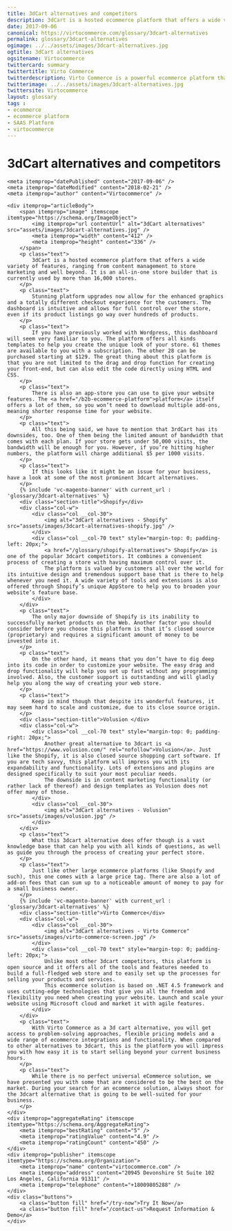 ```yaml
---
title: 3dCart alternatives and competitors
description: 3dCart is a hosted ecommerce platform that offers a wide variety of features, ranging from content management to store marketing and well beyond, but there are some downsides which might be an issue for your business, so have a look at some of the most prominent 3dcart alternatives and competitors.
date: 2017-09-06
canonical: https://virtocommerce.com/glossary/3dcart-alternatives
permalink: glossary/3dcart-alternatives
ogimage: ../../assets/images/3dcart-alternatives.jpg
ogtitle: 3dCart alternatives
ogsitename: Virtocommerce
twittercard: summary
twittertitle: Virto Commerce
twitterdescription: Virto Commerce is a powerful ecommerce platform that includes everything you need to create an online store and sell online. Try it free with Free Community License
twitterimage: ../../assets/images/3dcart-alternatives.jpg
twittersite: Virtocommerce
layout: glossary
tags :
- ecommerce
- ecommerce platform
- SAAS Platform
- virtocommerce
---
```


<div class="business-cnt" itemscope itemtype="http://schema.org/Article">
    <div class="head __cart">
        <h1 class="title" itemprop="headline">3dCart alternatives and competitors</h1>
    </div>

    <meta itemprop="datePublished" content="2017-09-06" />
    <meta itemprop="dateModified" content="2018-02-21" />
    <meta itemprop="author" content="Virtocommerce" />

    <div itemprop="articleBody">
        <span itemprop="image" itemscope itemtype="https://schema.org/ImageObject">
            <img itemprop="url contentUrl" alt="3dCart alternatives" src="assets/images/3dcart-alternatives.jpg" />
            <meta itemprop="width" content="412" />
            <meta itemprop="height" content="336" />
        </span>
        <p class="text">
            3dCart is a hosted ecommerce platform that offers a wide variety of features, ranging from content management to store marketing and well beyond. It is an all-in-one store builder that is currently used by more than 16,000 stores.
        </p>
        <p class="text">
            Stunning platform upgrades now allow for the enhanced graphics and a totally different checkout experience for the customers. The dashboard is intuitive and allows for full control over the store, even if its product listings go way over hundreds of products.
        </p>
        <p class="text">
            If you have previously worked with Wordpress, this dashboard will seem very familiar to you. The platform offers all kinds templates to help you create the unique look of your store. 61 themes are available to you with a subscription. The other 28 can be purchased starting at $129. The great thing about this platform is that you are not limited to the drag and drop function for creating your front-end, but can also edit the code directly using HTML and CSS.
        </p>
        <p class="text">
            There is also an app-store you can use to give your website features. The <a href="/b2b-ecommerce-platform">platform</a> itself offers a lot of them, so you won’t need to download multiple add-ons, meaning shorter response time for your website.
        </p>
        <p class="text">
            All this being said, we have to mention that 3rdCart has its downsides, too. One of them being the limited amount of bandwidth that comes with each plan. If your store gets under 50,000 visits, the bandwidth will be enough for you. However, if you’re hitting higher numbers, the platform will charge additional $5 per 1000 visits.
        </p>
        <p class="text">
            If this looks like it might be an issue for your business, have a look at some of the most prominent 3dcart alternatives.
        </p>
        {% include 'vc-magento-banner' with current_url : 'glossary/3dcart-alternatives' %}
        <div class="section-title">Shopify</div>
        <div class="col-w">
            <div class="col __col-30">
                <img alt="3dCart alternatives - Shopify" src="assets/images/3dcart-alternatives-shopify.jpg" />
            </div>
            <div class="col __col-70 text" style="margin-top: 0; padding-left: 20px;">
                <a href="/glossary/shopify-alternatives"> Shopify</a> is one of the popular 3dcart competitors. It combines a convenient process of creating a store with having maximum control over it.
                The platform is valued by customers all over the world for its intuitive design and tremendous support base that is there to help whenever you need it. A wide variety of tools and extensions is also offered through Shopify’s unique AppStore to help you to broaden your website’s feature base.
            </div>
        </div>
        <p class="text">
            The only major downside of Shopify is its inability to successfully market products on the Web. Another factor you should consider before you choose this platform is that it’s closed source (proprietary) and requires a significant amount of money to be invested into it.
        </p>
        <p class="text">
            On the other hand, it means that you don’t have to dig deep into its code in order to customize your website. The easy drag and drop functionality will help you set up fast without any programming involved. Also, the customer support is outstanding and will gladly help you along the way of creating your web store.
        </p>
        <p class="text">
            Keep in mind though that despite its wonderful features, it may seem hard to scale and customize, due to its close source origin.
        </p>
        <div class="section-title">Volusion </div>
        <div class="col-w">
            <div class="col __col-70 text" style="margin-top: 0; padding-right: 20px;">
                Another great alternative to 3dcart is <a href="https://www.volusion.com/" rel="nofollow">Volusion</a>. Just like the Shopify, it is also closed source shopping cart software. If you are tech savvy, this platform will impress you with its expandability and functionality. Lots of extensions and plugins are designed specifically to suit your most peculiar needs.
                The downside is in content marketing functionality (or rather lack of thereof) and design templates as Volusion does not offer many of those.
            </div>
            <div class="col __col-30">
                <img alt="3dCart alternatives - Volusion" src="assets/images/volusion.jpg" />
            </div>
        </div>
        <p class="text">
            What this 3dcart alternative does offer though is a vast knowledge base that can help you with all kinds of questions, as well as guide you through the process of creating your perfect store.
        </p>
        <p class="text">
            Just like other large ecommerce platforms (like Shopify and such), this one comes with a large price tag. There are also a lot of add-on fees that can sum up to a noticeable amount of money to pay for a small business owner.
        </p>
        {% include 'vc-magento-banner' with current_url : 'glossary/3dcart-alternatives' %}
        <div class="section-title">Virto Commerce</div>
        <div class="col-w">
            <div class="col __col-30">
                <img alt="3dCart alternatives - Virto Commerce" src="assets/images/virto-commerce-screen.jpg" />
            </div>
            <div class="col __col-70 text" style="margin-top: 0; padding-left: 20px;">
                Unlike most other 3dcart competitors, this platform is open source and it offers all of the tools and features needed to build a full-fledged web store and to easily set up the processes for selling your products and services.
                This ecommerce solution is based on .NET 4.5 framework and uses cutting-edge technologies that give you all the freedom and flexibility you need when creating your website. Launch and scale your website using Microsoft cloud and market it with agile features.
            </div>
        </div>
        <p class="text">
            With Virto Commerce as a 3d cart alternative, you will get access to problem-solving approaches, flexible pricing models and a wide range of ecommerce integrations and functionality. When compared to other alternatives to 3dcart, this is the platform you will impress you with how easy it is to start selling beyond your current business hours.
        </p>
        <p class="text">
            While there is no perfect universal eCommerce solution, we have presented you with some that are considered to be the best on the market. During your search for an ecommerce solution, always shoot for the 3dcart alternative that is going to be well-suited for your business.
        </p>
    </div>
    <div itemprop="aggregateRating" itemscope itemtype="https://schema.org/AggregateRating">
        <meta itemprop="bestRating" content="5" />
        <meta itemprop="ratingValue" content="4.9" />
        <meta itemprop="ratingCount" content="450" />
    </div>
    <div itemprop="publisher" itemscope itemtype="https://schema.org/Organization">
        <meta itemprop="name" content="virtocommerce.com" />
        <meta itemprop="address" content="20945 Devonshire St Suite 102 Los Angeles, California 91311" />
        <meta itemprop="telephone" content="+18009805288" />
    </div>
    <div class="buttons">
        <a class="button fill" href="/try-now">Try It Now</a>
        <a class="button fill" href="/contact-us">Request Information & Demo</a>
    </div>
</div>